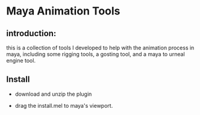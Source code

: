 # Maya Animation Tools
## introduction:
this is a collection of tools I developed to help with the animation process in maya, including some rigging tools, a gosting tool, and a maya to urneal engine tool.

## Install
* download and unzip the plugin 

* drag the install.mel to maya's viewport.

